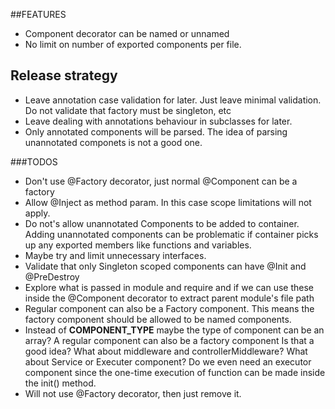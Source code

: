 ##FEATURES
- Component decorator can be named or unnamed
- No limit on number of exported components per file.

## Release strategy
- Leave annotation case validation for later. Just leave 
minimal validation. Do not validate that factory must be singleton, etc
- Leave dealing with annotations behaviour in subclasses for later.
- Only annotated components will be parsed. The idea of parsing
unannotated componets is not a good one.

###TODOS
- Don't use @Factory decorator, just normal @Component can be a factory
- Allow @Inject as method param. In this case scope limitations will not apply.
- Do not's allow unannotated Components to be added to container.
Adding unannotated components can be problematic if container picks
up any exported members like functions and variables.
- Maybe try and limit unnecessary interfaces.
- Validate that only Singleton scoped components can have @Init and @PreDestroy
- Explore what is passed in module and require and if we can use these 
inside the @Component decorator to extract parent module's file path
- Regular component can also be a Factory component. This means the
factory component should be allowed to be named components.
- Instead of __COMPONENT_TYPE__ maybe the type of component 
can be an array? A regular component can also be a factory component
Is that a good idea? What about middleware and controllerMiddleware?
What about Service or Executer component? Do we even need an executor
component since the one-time execution of function can be made
inside the init() method.
- Will not use @Factory decorator, then just remove it.
